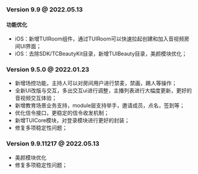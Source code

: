 ### Version 9.9 @ 2022.05.13
  
#### 功能优化
- iOS：新增TUIRoom组件，通过TUIRoom可以快速拉起创建和加入音视频房间UI界面；
- iOS：去除SDK/TCBeautyKit目录，新增TUIBeauty目录，美颜模块优化；

### Version 9.5.0 @ 2022.01.23
- 新增场控功能，主持人可以对房间用户进行禁麦，禁画，踢人等操作；
- 全新UI改版与交互，多出交互ui进行调整，主播列表进行大幅度更新，更好的音视频交互体验；
- 新增教育场景业务支持，module层支持举手，邀请成员，点名，签到等；
- 优化信令接口，更稳定的信令收发机制；
- 新增TUICore模块，对登录模块进行更好的封装；
- 修复多项稳定性问题；

### Version 9.9.11217 @ 2022.05.13
- 美颜模块优化
- 修复多项稳定性问题；
